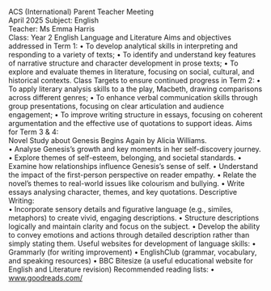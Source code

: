 ACS (International) Parent Teacher Meeting  
April 2025 
Subject: English  
Teacher: Ms Emma Harris  
Class: Year 2 English Language and Literature 
Aims and objectives addressed in Term 1: 
• To develop analytical skills in interpreting and responding to a variety of texts; 
• To identify and understand key features of narrative structure and character development in prose texts; • To explore and evaluate themes in literature, focusing on social, cultural, and historical contexts. 
Class Targets to ensure continued progress in Term 2: 
• To apply literary analysis skills to a the play, Macbeth, drawing comparisons across different genres; • To enhance verbal communication skills through group presentations, focusing on clear articulation and  audience engagement; 
• To improve writing structure in essays, focusing on coherent argumentation and the effective use of  quotations to support ideas. 
Aims for Term 3 & 4:  
Novel Study about Genesis Begins Again by Alicia Williams.  
• Analyse Genesis’s growth and key moments in her self-discovery journey. 
• Explore themes of self-esteem, belonging, and societal standards. 
• Examine how relationships influence Genesis’s sense of self. 
• Understand the impact of the first-person perspective on reader empathy. 
• Relate the novel’s themes to real-world issues like colourism and bullying. 
• Write essays analysing character, themes, and key quotations. 
Descriptive Writing:  
• Incorporate sensory details and figurative language (e.g., similes, metaphors) to create vivid, engaging descriptions. • Structure descriptions logically and maintain clarity and focus on the subject. 
• Develop the ability to convey emotions and actions through detailed description rather than simply stating them. 
Useful websites for development of language skills: 
• Grammarly (for writing improvement) 
• EnglishClub (grammar, vocabulary, and speaking resources) 
• BBC Bitesize (a useful educational website for English and Literature revision) 
Recommended reading lists: 
• www.goodreads.com/
